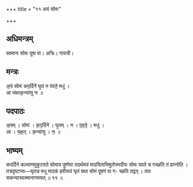+++
title = "११ अयं सोमः"

+++
## अधिमन्त्रम्
पवमानः सोमः पूषा वा। अत्रिः। गायत्री।

## मन्त्रः
अ॒यं सोमः॑ कप॒र्दिने॑ घृ॒तं न प॑वते॒ मधु॑ ।  
आ भ॑क्षत्क॒न्या॑सु नः ॥

## पदपाठः
अ॒यम् । सोमः॑ । क॒प॒र्दिने॑ । घृ॒तम् । न । प॒व॒ते॒ । मधु॑ ।  
आ । भ॒क्ष॒त् । क॒न्या॑सु । नः॒ ॥

## भाष्यम्
कपर्दिने कल्याणमुकुटवते सोमाय पूष्णेवा तदर्थमयं मादयिताभिषुतोस्मदीयः सोमः पवते च गच्छति तं प्राप्नोति । तत्रदृष्टान्तः—घृतन्न मधु मादकं हवीरूपं घृतं यथा सोमं पूषणं वा ग- च्छति तद्वत् । ततः सकन्यास्वस्मानागमयत् ॥ ११ ॥